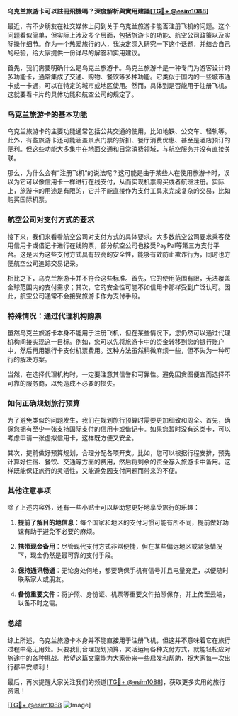 **乌克兰旅游卡可以註冊飛機嗎？深度解析與實用建議[[TG💪+ @esim1088](https://t.me/s/esim1088)]**

最近，有不少朋友在社交媒体上问到关于乌克兰旅游卡能否注册飞机的问题。这个问题看似简单，但实际上涉及多个层面，包括旅游卡的功能、航空公司政策以及实际操作细节。作为一个热爱旅行的人，我决定深入研究一下这个话题，并结合自己的经验，给大家提供一份详尽的解答和实用建议。

首先，我们需要明确什么是乌克兰旅游卡。乌克兰旅游卡是一种专门为游客设计的多功能卡，通常集成了交通、购物、餐饮等多种功能。它类似于国内的一些城市通卡或一卡通，可以在特定的城市或地区使用。然而，具体到是否能用于注册飞机，这就要看卡片的具体功能和航空公司的规定了。

### **乌克兰旅游卡的基本功能**

乌克兰旅游卡的主要功能通常包括公共交通的使用，比如地铁、公交车、轻轨等。此外，有些旅游卡还可能涵盖景点门票的折扣、餐厅消费优惠、甚至是酒店预订的便利。但这些功能大多集中在地面交通和日常消费领域，与航空服务并没有直接关联。

那么，为什么会有“注册飞机”的说法呢？这可能是由于某些人在使用旅游卡时，误以为它可以像信用卡一样进行在线支付，从而实现机票购买或者航班注册。实际上，旅游卡的用途是有限的，它并不能直接作为支付工具来完成复杂的交易，比如购买国际机票。

### **航空公司对支付方式的要求**

接下来，我们来看看航空公司对支付方式的具体要求。大多数航空公司要求乘客使用信用卡或借记卡进行在线购票，部分航空公司也接受PayPal等第三方支付平台。这是因为这些支付方式具有较高的安全性，能够有效防止欺诈行为，同时也方便航空公司追踪交易记录。

相比之下，乌克兰旅游卡并不符合这些标准。首先，它的使用范围有限，无法覆盖全球范围内的支付需求；其次，它的安全性可能不如信用卡那样受到广泛认可。因此，航空公司通常不会接受旅游卡作为支付手段。

### **特殊情况：通过代理机构购票**

虽然乌克兰旅游卡本身不能用于注册飞机，但在某些情况下，您仍然可以通过代理机构间接实现这一目标。例如，您可以先将旅游卡中的资金转移到您的银行账户中，然后再用银行卡支付机票费用。这种方法虽然稍微麻烦一些，但不失为一种可行的解决方案。

当然，在选择代理机构时，一定要注意其信誉和可靠性。避免因贪图便宜而选择不可靠的服务商，以免造成不必要的损失。

### **如何正确规划旅行预算**

为了避免类似的问题发生，我们在规划旅行预算时需要更加细致和周全。首先，确保您拥有至少一张支持国际支付的信用卡或借记卡。如果您暂时没有这类卡，可以考虑申请一张虚拟信用卡，这样既方便又安全。

其次，提前做好预算规划，合理分配各项开支。比如，您可以根据行程安排，预先计算好住宿、餐饮、交通等方面的费用，然后将剩余的资金存入旅游卡中备用。这样既能保证旅行的灵活性，又能避免因支付问题而带来的不便。

### **其他注意事项**

除了上述内容外，还有一些小贴士可以帮助您更好地享受旅行的乐趣：

1. **提前了解目的地信息**：每个国家和地区的支付习惯可能有所不同，提前做好功课有助于避免不必要的麻烦。
   
2. **携带现金备用**：尽管现代支付方式非常便捷，但在某些偏远地区或紧急情况下，现金仍然是最可靠的支付手段。

3. **保持通讯畅通**：无论身处何地，都要确保手机有信号并且电量充足，以便随时联系家人或朋友。

4. **备份重要文件**：将护照、身份证、机票等重要文件拍照保存，并上传至云端，以备不时之需。

### **总结**

综上所述，乌克兰旅游卡本身并不能直接用于注册飞机，但这并不意味着它在旅行过程中毫无用处。只要我们合理规划预算，灵活运用各种支付方式，就能轻松应对旅途中的各种挑战。希望这篇文章能为大家带来一些启发和帮助，祝大家每一次出行都平安顺利！

最后，再次提醒大家关注我们的频道[[TG💪+ @esim1088](https://t.me/s/esim1088)]，获取更多实用的旅行资讯！ 

[[TG💪+ @esim1088](https://t.me/s/esim1088) ![Image](https://i.postimg.cc/4NQfJmqS/Snipaste-2025-05-13-00-14-12.png)]